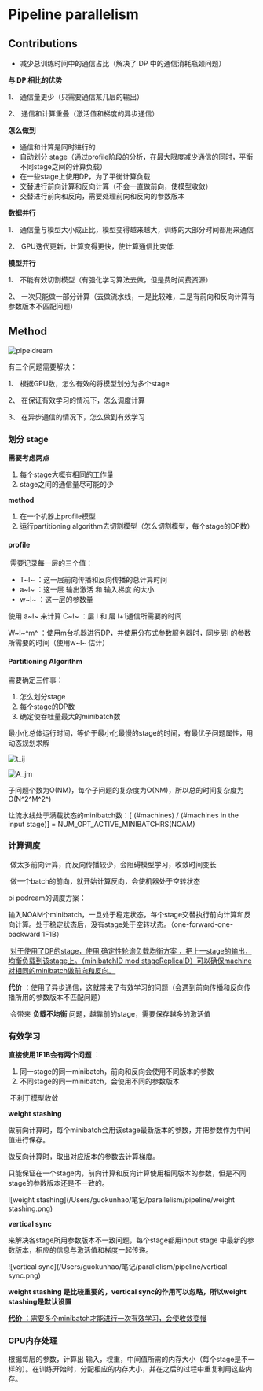 # Pipeline parallelism

## Contributions

- 减少总训练时间中的通信占比（解决了 DP 中的通信消耗瓶颈问题）

**与 DP 相比的优势** 

1、 通信量更少（只需要通信某几层的输出）

2、 通信和计算重叠（激活值和梯度的异步通信）

**怎么做到**

- 通信和计算是同时进行的
- 自动划分 stage（通过profile阶段的分析，在最大限度减少通信的同时，平衡不同stage之间的计算负载）
- 在一些stage上使用DP，为了平衡计算负载
- 交替进行前向计算和反向计算（不会一直做前向，使模型收敛）
- 交替进行前向和反向，需要处理前向和反向的参数版本

**数据并行** 

1、 通信量与模型大小成正比，模型变得越来越大，训练的大部分时间都用来通信

2、 GPU迭代更新，计算变得更快，使计算通信比变低

**模型并行** 

1、 不能有效切割模型（有强化学习算法去做，但是费时间费资源）

2、 一次只能做一部分计算（去做流水线，一是比较难，二是有前向和反向计算有参数版本不匹配问题）

## Method

![pipeldream](/Users/guokunhao/笔记/parallelism/pipeline/pipeldream.png)

有三个问题需要解决：

1、 根据GPU数，怎么有效的将模型划分为多个stage

2、 在保证有效学习的情况下，怎么调度计算

3、 在异步通信的情况下，怎么做到有效学习

### 划分 stage

**需要考虑两点** 

1. 每个stage大概有相同的工作量
2. stage之间的通信量尽可能的少

**method** 

1. 在一个机器上profile模型
2. 运行partitioning algorithm去切割模型（怎么切割模型，每个stage的DP数）

#### profile

​	需要记录每一层的三个值：

- T~l~ ：这一层前向传播和反向传播的总计算时间
- a~l~ ：这一层 输出激活 和 输入梯度 的大小
- w~l~ ：这一层的参数量

使用 a~l~ 来计算 C~l~  ：层 l 和 层 l+1通信所需要的时间

W~l~^m^  ：使用m台机器进行DP，并使用分布式参数服务器时，同步层l 的参数所需要的时间（使用w~l~ 估计）

#### Partitioning Algorithm

需要确定三件事：

1. 怎么划分stage
2. 每个stage的DP数
3. 确定使吞吐量最大的minibatch数

最小化总体运行时间，等价于最小化最慢的stage的时间，有最优子问题属性，用动态规划求解

![t_ij](/Users/guokunhao/笔记/parallelism/pipeline/t_ij.png)

![A_jm](/Users/guokunhao/笔记/parallelism/pipeline/A_jm.png)

子问题个数为O(NM)，每个子问题的复杂度为O(NM)，所以总的时间复杂度为O(N^2^M^2^)

让流水线处于满载状态的minibatch数：[ (#machines) / (#machines in the input stage)] = NUM_OPT_ACTIVE_MINIBATCHRS(NOAM)

### 计算调度

​	做太多前向计算，而反向传播较少，会阻碍模型学习，收敛时间变长

​	做一个batch的前向，就开始计算反向，会使机器处于空转状态

pi pedream的调度方案：

​	输入NOAM个minibatch，一旦处于稳定状态，每个stage交替执行前向计算和反向计算。处于稳定状态后，没有stage处于空转状态。（one-forward-one-backward  1F1B）

​	<u>对于使用了DP的stage，使用 确定性轮询负载均衡方案 ，把上一stage的输出，均衡负载到该stage上。（minibatchID mod stageReplicaID）可以确保machine对相同的minibatch做前向和反向。</u>

**代价** ：使用了异步通信，这就带来了有效学习的问题（会遇到前向传播和反向传播所用的参数版本不匹配问题）

​	会带来 **负载不均衡** 问题，越靠前的stage，需要保存越多的激活值

### 有效学习

**直接使用1F1B会有两个问题** ：

1. 同一stage的同一minibatch，前向和反向会使用不同版本的参数
2. 不同stage的同一minibatch，会使用不同的参数版本

​	不利于模型收敛

**weight stashing** 

做前向计算时，每个minibatch会用该stage最新版本的参数，并把参数作为中间值进行保存。

做反向计算时，取出对应版本的参数去计算梯度。

只能保证在一个stage内，前向计算和反向计算使用相同版本的参数，但是不同stage的参数版本还是不一致的。

![weight stashing](/Users/guokunhao/笔记/parallelism/pipeline/weight stashing.png)

**vertical sync** 

来解决各stage所用参数版本不一致问题，每个stage都用input stage 中最新的参数版本，相应的信息与激活值和梯度一起传递。

![vertical sync](/Users/guokunhao/笔记/parallelism/pipeline/vertical sync.png)

**weight stashing 是比较重要的，vertical sync的作用可以忽略，所以weight stashing是默认设置**

<u>**代价** ：需要多个minibatch才能进行一次有效学习，会使收敛变慢</u>

### GPU内存处理

根据每层的参数，计算出 输入，权重，中间值所需的内存大小（每个stage是不一样的）。在训练开始时，分配相应的内存大小，并在之后的过程中重复利用这些内存。

# 